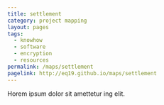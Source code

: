 ```yaml
---
title: settlement
category: project mapping
layout: pages
tags:
  - knowhow
  - software
  - encryption
  - resources
permalink: /maps/settlement
pagelink: http://eq19.github.io/maps/settlement
---
```

Horem ipsum dolor sit amettetur ing elit. 
